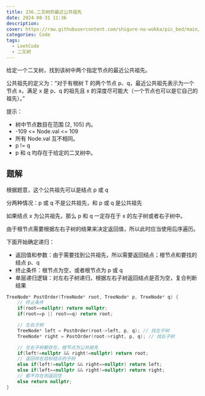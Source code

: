```yaml
---
title: 236.二叉树的最近公共祖先
date: 2024-08-31 11:36
description: 
cover: https://raw.githubusercontent.com/shigure-no-wokka/pic_bed/main/imgs/family_code.jpg
categories: Code
tags:
  - LeetCode
  - 二叉树
---
```


给定一个二叉树，找到该树中两个指定节点的最近公共祖先。

公共祖先的定义为：“对于有根树 T 的两个节点 p、q，最近公共祖先表示为一个节点 x，满足 x 是 p、q 的祖先且 x 的深度尽可能大（一个节点也可以是它自己的祖先）。”

提示：

- 树中节点数目在范围 [2, 105] 内。
- -109 <= Node.val <= 109
- 所有 Node.val 互不相同。
- p != q
- p 和 q 均存在于给定的二叉树中。

<!--more-->

## 题解

根据题意，这个公共祖先可以是结点 p 或 q

分两种情况：p 或 q 不是公共祖先，和 p 或 q 是公共祖先

如果结点 x 为公共祖先，那么 p 和 q 一定存在于 x 的左子树或者右子树中。

由于根节点需要根据左右子树的结果来决定返回值，所以此时应当使用后序遍历。

下面开始确定递归：
- 返回值和参数：由于需要找到公共祖先，所以需要返回结点；根节点和要找的结点 p、q
- 终止条件：根节点为空，或者根节点为 p 或 q
- 单层递归逻辑：对左右子树递归，根据左右子树返回结点是否为空，复合判断结果

```cpp
TreeNode* PostOrder(TreeNode* root, TreeNode* p, TreeNode* q) {
    // 终止条件
    if(root==nullptr) return nullptr;
    if(root==p || root==q) return root;

    // 左右子树
    TreeNode* left = PostOrder(root->left, p, q); // 找左子树
    TreeNode* right = PostOrder(root->right, p, q); // 找右子树

    // 左右子树都存在，根节点为公共祖先
    if(left!=nullptr && right!=nullptr) return root;
    // 返回存在目标结点的子树
    else if(left!=nullptr && right==nullptr) return left;
    else if(left==nullptr && right!=nullptr) return right;
    // 都不存在则返回空
    else return nullptr;
}
```


